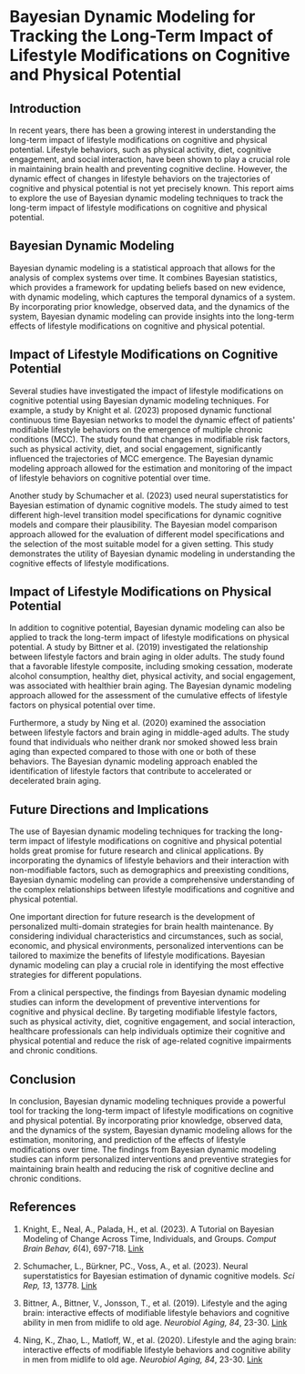 # Bayesian Dynamic Modeling for Tracking the Long-Term Impact of Lifestyle Modifications on Cognitive and Physical Potential

## Introduction

In recent years, there has been a growing interest in understanding the long-term impact of lifestyle modifications on cognitive and physical potential. Lifestyle behaviors, such as physical activity, diet, cognitive engagement, and social interaction, have been shown to play a crucial role in maintaining brain health and preventing cognitive decline. However, the dynamic effect of changes in lifestyle behaviors on the trajectories of cognitive and physical potential is not yet precisely known. This report aims to explore the use of Bayesian dynamic modeling techniques to track the long-term impact of lifestyle modifications on cognitive and physical potential.

## Bayesian Dynamic Modeling

Bayesian dynamic modeling is a statistical approach that allows for the analysis of complex systems over time. It combines Bayesian statistics, which provides a framework for updating beliefs based on new evidence, with dynamic modeling, which captures the temporal dynamics of a system. By incorporating prior knowledge, observed data, and the dynamics of the system, Bayesian dynamic modeling can provide insights into the long-term effects of lifestyle modifications on cognitive and physical potential.

## Impact of Lifestyle Modifications on Cognitive Potential

Several studies have investigated the impact of lifestyle modifications on cognitive potential using Bayesian dynamic modeling techniques. For example, a study by Knight et al. (2023) proposed dynamic functional continuous time Bayesian networks to model the dynamic effect of patients' modifiable lifestyle behaviors on the emergence of multiple chronic conditions (MCC). The study found that changes in modifiable risk factors, such as physical activity, diet, and social engagement, significantly influenced the trajectories of MCC emergence. The Bayesian dynamic modeling approach allowed for the estimation and monitoring of the impact of lifestyle behaviors on cognitive potential over time.

Another study by Schumacher et al. (2023) used neural superstatistics for Bayesian estimation of dynamic cognitive models. The study aimed to test different high-level transition model specifications for dynamic cognitive models and compare their plausibility. The Bayesian model comparison approach allowed for the evaluation of different model specifications and the selection of the most suitable model for a given setting. This study demonstrates the utility of Bayesian dynamic modeling in understanding the cognitive effects of lifestyle modifications.

## Impact of Lifestyle Modifications on Physical Potential

In addition to cognitive potential, Bayesian dynamic modeling can also be applied to track the long-term impact of lifestyle modifications on physical potential. A study by Bittner et al. (2019) investigated the relationship between lifestyle factors and brain aging in older adults. The study found that a favorable lifestyle composite, including smoking cessation, moderate alcohol consumption, healthy diet, physical activity, and social engagement, was associated with healthier brain aging. The Bayesian dynamic modeling approach allowed for the assessment of the cumulative effects of lifestyle factors on physical potential over time.

Furthermore, a study by Ning et al. (2020) examined the association between lifestyle factors and brain aging in middle-aged adults. The study found that individuals who neither drank nor smoked showed less brain aging than expected compared to those with one or both of these behaviors. The Bayesian dynamic modeling approach enabled the identification of lifestyle factors that contribute to accelerated or decelerated brain aging.

## Future Directions and Implications

The use of Bayesian dynamic modeling techniques for tracking the long-term impact of lifestyle modifications on cognitive and physical potential holds great promise for future research and clinical applications. By incorporating the dynamics of lifestyle behaviors and their interaction with non-modifiable factors, such as demographics and preexisting conditions, Bayesian dynamic modeling can provide a comprehensive understanding of the complex relationships between lifestyle modifications and cognitive and physical potential.

One important direction for future research is the development of personalized multi-domain strategies for brain health maintenance. By considering individual characteristics and circumstances, such as social, economic, and physical environments, personalized interventions can be tailored to maximize the benefits of lifestyle modifications. Bayesian dynamic modeling can play a crucial role in identifying the most effective strategies for different populations.

From a clinical perspective, the findings from Bayesian dynamic modeling studies can inform the development of preventive interventions for cognitive and physical decline. By targeting modifiable lifestyle factors, such as physical activity, diet, cognitive engagement, and social interaction, healthcare professionals can help individuals optimize their cognitive and physical potential and reduce the risk of age-related cognitive impairments and chronic conditions.

## Conclusion

In conclusion, Bayesian dynamic modeling techniques provide a powerful tool for tracking the long-term impact of lifestyle modifications on cognitive and physical potential. By incorporating prior knowledge, observed data, and the dynamics of the system, Bayesian dynamic modeling allows for the estimation, monitoring, and prediction of the effects of lifestyle modifications over time. The findings from Bayesian dynamic modeling studies can inform personalized interventions and preventive strategies for maintaining brain health and reducing the risk of cognitive decline and chronic conditions.

## References

1. Knight, E., Neal, A., Palada, H., et al. (2023). A Tutorial on Bayesian Modeling of Change Across Time, Individuals, and Groups. *Comput Brain Behav, 6*(4), 697-718. [Link](https://link.springer.com/article/10.1007/s42113-023-00173-6)

2. Schumacher, L., Bürkner, PC., Voss, A., et al. (2023). Neural superstatistics for Bayesian estimation of dynamic cognitive models. *Sci Rep, 13*, 13778. [Link](https://www.nature.com/articles/s41598-023-40278-3)

3. Bittner, A., Bittner, V., Jonsson, T., et al. (2019). Lifestyle and the aging brain: interactive effects of modifiable lifestyle behaviors and cognitive ability in men from midlife to old age. *Neurobiol Aging, 84*, 23-30. [Link](https://www.sciencedirect.com/science/article/pii/S019745802100261X)

4. Ning, K., Zhao, L., Matloff, W., et al. (2020). Lifestyle and the aging brain: interactive effects of modifiable lifestyle behaviors and cognitive ability in men from midlife to old age. *Neurobiol Aging, 84*, 23-30. [Link](https://www.sciencedirect.com/science/article/pii/S019745802100261X)